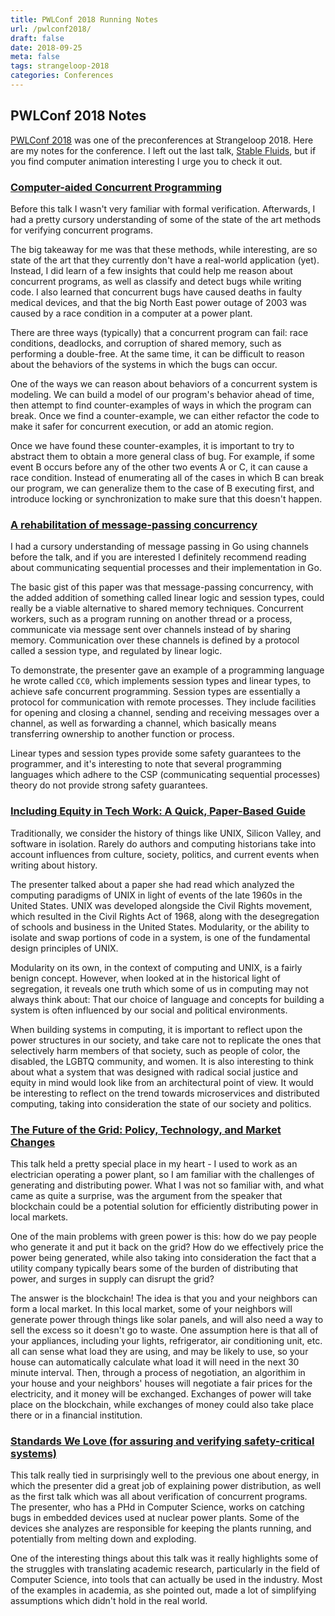 ```yaml
---
title: PWLConf 2018 Running Notes
url: /pwlconf2018/
draft: false
date: 2018-09-25
meta: false
tags: strangeloop-2018
categories: Conferences
---
```


## PWLConf 2018 Notes

[PWLConf 2018](https://pwlconf.org/#schedule) was one of the preconferences at Strangeloop 2018. Here are my notes for the conference. I left out the last talk, [Stable Fluids](https://pwlconf.org/2018/dan-piponi), but if you find computer animation interesting I urge you to check it out.

<!--more-->

### [Computer-aided Concurrent Programming](https://pwlconf.org/2018/roopsha-samanta/)

Before this talk I wasn't very familiar with formal verification. Afterwards, I had a pretty cursory understanding of some of the state of the art methods for verifying concurrent programs.

The big takeaway for me was that these methods, while interesting, are so state of the art that they currently don't have a real-world application (yet). Instead, I did learn of a few insights that could help me reason about concurrent programs, as well as classify and detect bugs while writing code. I also learned that concurrent bugs have caused deaths in faulty medical devices, and that the big North East power outage of 2003 was caused by a race condition in a computer at a power plant.

There are three ways (typically) that a concurrent program can fail: race conditions, deadlocks, and corruption of shared memory, such as performing a double-free. At the same time, it can be difficult to reason about the behaviors of the systems in which the bugs can occur.

One of the ways we can reason about behaviors of a concurrent system is modeling. We can build a model of our program's behavior ahead of time, then attempt to find counter-examples of ways in which the program can break. Once we find a counter-example, we can either refactor the code to make it safer for concurrent execution, or add an atomic region.

Once we have found these counter-examples, it is important to try to abstract them to obtain a more general class of bug. For example, if some event B occurs before any of the other two events A or C, it can cause a race condition. Instead of enumerating all of the cases in which B can break our program, we can generalize them to the case of B executing first, and introduce locking or synchronization to make sure that this doesn't happen.

### [A rehabilitation of message-passing concurrency](https://pwlconf.org/2018/frank-pfenning/)

I had a cursory understanding of message passing in Go using channels before the talk, and if you are interested I definitely recommend reading about communicating sequential processes and their implementation in Go.

The basic gist of this paper was that message-passing concurrency, with the added addition of something called linear logic and session types, could really be a viable alternative to shared memory techniques. Concurrent workers, such as a program running on another thread or a process, communicate via message sent over channels instead of by sharing memory. Communication over these channels is defined by a protocol called a session type, and regulated by linear logic.

To demonstrate, the presenter gave an example of a programming language he wrote called `CC0`, which implements session types and linear types, to achieve safe concurrent programming. Session types are essentially a protocol for communication with remote processes. They include facilities for opening and closing a channel, sending and receiving messages over a channel, as well as forwarding a channel, which basically means transferring ownership to another function or process.

Linear types and session types provide some safety guarantees to the programmer, and it's interesting to note that several programming languages which adhere to the CSP (communicating sequential processes) theory do not provide strong safety guarantees.

### [Including Equity in Tech Work: A Quick, Paper-Based Guide](https://pwlconf.org/2018/ari-schlesinger/)

Traditionally, we consider the history of things like UNIX, Silicon Valley, and software in isolation. Rarely do authors and computing historians take into account influences from culture, society, politics, and current events when writing about history.

The presenter talked about a paper she had read which analyzed the computing paradigms of UNIX in light of events of the late 1960s in the United States. UNIX was developed alongside the Civil Rights movement, which resulted in the Civil Rights Act of 1968, along with the desegregation of schools and business in the United States. Modularity, or the ability to isolate and swap portions of code in a system, is one of the fundamental design principles of UNIX.

Modularity on its own, in the context of computing and UNIX, is a fairly benign concept. However, when looked at in the historical light of segregation, it reveals one truth which some of us in computing may not always think about: That our choice of language and concepts for building a system is often influenced by our social and political environments.

When building systems in computing, it is important to reflect upon the power structures in our society, and take care not to replicate the ones that selectively harm members of that society, such as people of color, the disabled, the LGBTQ community, and women. It is also interesting to think about what a system that was designed with radical social justice and equity in mind would look like from an architectural point of view. It would be interesting to reflect on the trend towards microservices and distributed computing, taking into consideration the state of our society and politics.

### [The Future of the Grid: Policy, Technology, and Market Changes](https://pwlconf.org/2018/casey-canfield/)

This talk held a pretty special place in my heart - I used to work as an electrician operating a power plant, so I am familiar with the challenges of generating and distributing power. What I was not so familiar with, and what came as quite a surprise, was the argument from the speaker that blockchain could be a potential solution for efficiently distributing power in local markets.

One of the main problems with green power is this: how do we pay people who generate it and put it back on the grid? How do we effectively price the power being generated, while also taking into consideration the fact that a utility company typically bears some of the burden of distributing that power, and surges in supply can disrupt the grid?

The answer is the blockchain! The idea is that you and your neighbors can form a local market. In this local market, some of your neighbors will generate power through things like solar panels, and will also need a way to sell the excess so it doesn't go to waste. One assumption here is that all of your appliances, including your lights, refrigerator, air conditioning unit, etc. all can sense what load they are using, and may be likely to use, so your house can automatically calculate what load it will need in the next 30 minute interval. Then, through a process of negotiation, an algorithim in your house and your neighbors' houses will negotiate a fair prices for the electricity, and it money will be exchanged. Exchanges of power will take place on the blockchain, while exchanges of money could also take place there or in a financial institution.

### [Standards We Love (for assuring and verifying safety-critical systems)](https://pwlconf.org/2018/heidy-khlaaf/)

This talk really tied in surprisingly well to the previous one about energy, in which the presenter did a great job of explaining power distribution, as well as the first talk which was all about verification of concurrent programs. The presenter, who has a PHd in Computer Science, works on catching bugs in embedded devices used at nuclear power plants. Some of the devices she analyzes are responsible for keeping the plants running, and potentially from melting down and exploding.

One of the interesting things about this talk was it really highlights some of the struggles with translating academic research, particularly in the field of Computer Science, into tools that can actually be used in the industry. Most of the examples in academia, as she pointed out, made a lot of simplifying assumptions which didn't hold in the real world.
